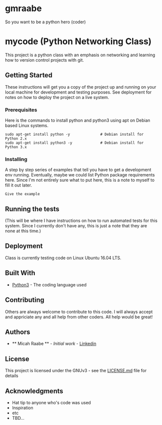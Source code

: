 # gmraabe

So you want to be a python hero (coder)

# mycode (Python Networking Class)

This project is a python class with an emphasis on networking and learning how to version control projects with git.  

## Getting Started

These instructions will get you a copy of the project up and running on your local machine for development and testing purposes. See deployment for notes on how to deploy the project on a live system.

### Prerequisites

Here is the commands to  install python and python3 using apt on Debian based Linux systems.

```
sudo apt-get install python -y              # Debian install for Python 2.x
sudo apt-get install python3 -y             # Debian install for Python 3.x
```

### Installing

A step by step series of examples that tell you have to get a development env running. Eventually, maybe we could list Python package requirements here. Since I'm not entirely sure what to put here, this is a note to myself to fill it out later.

```
Give the example
```

## Running the tests

(This will be where I have instructions on how to run automated tests for this system. Since I  currently don't have any, this is just a note that they are none at this time.)

## Deployment

Class is currently testing code on Linux Ubuntu 16.04 LTS. 

## Built With

* [Python3](https://www.python.org/) - The coding language used

## Contributing

Others are always welcome to contribute to this code.  I will always accept and appriciate any and all help from other coders.  All help would be great!

## Authors

* ** Micah Raabe ** - *Initial work* - [Linkedin](https://www.linkedin.com/in/gmraabe/)

## License

This project is licensed under the GNUv3 - see the [LICENSE.md](LICENSE.md) file for details

## Acknowledgments

* Hat tip to anyone who's code was used
* Inspiration
* etc
* TBD...
